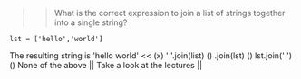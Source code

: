 >> What is the correct expression to join a list of strings together into a single string?

`lst = ['hello','world']`

The resulting string is 'hello world' <<
(x) ' '.join(list)
() .join(lst)
() lst.join(' ')
() None of the above
|| Take a look at the lectures ||
